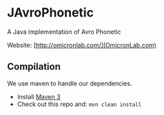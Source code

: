 JAvroPhonetic
=============

A Java implementation of Avro Phonetic

Website: [http://omicronlab.com/](OmicronLab.com)

Compilation
-----------

We use maven to handle our dependencies.

* Install [Maven 3](http://maven.apache.org/download.html)
* Check out this repo and: `mvn clean install`